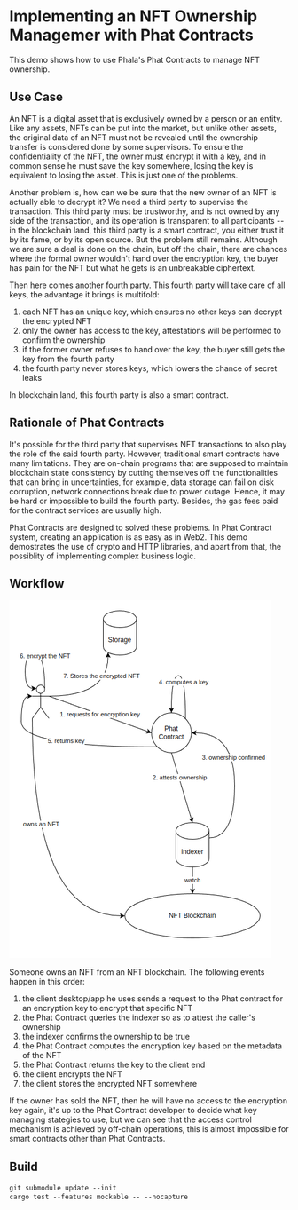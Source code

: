 # Implementing an NFT Ownership Managemer with Phat Contracts

This demo shows how to use Phala's Phat Contracts to manage NFT ownership. 

## Use Case

An NFT is a digital asset that is exclusively owned by a person or an entity. Like any assets, NFTs can be put into the market, but unlike other assets, the original data of an NFT must not be revealed until the ownership transfer is considered done by some supervisors. To ensure the confidentiality of the NFT, the owner must encrypt it with a key, and in common sense he must save the key somewhere, losing the key is equivalent to losing the asset. This is just one of the problems.

Another problem is, how can we be sure that the new owner of an NFT is actually able to decrypt it? We need a third party to supervise the transaction. This third party must be trustworthy, and is not owned by any side of the transaction, and its operation is transparent to all participants -- in the blockchain land, this third party is a smart contract, you either trust it by its fame, or by its open source. But the problem still remains. Although we are sure a deal is done on the chain, but off the chain, there are chances where the formal owner wouldn't hand over the encryption key, the buyer has pain for the NFT but what he gets is an unbreakable ciphertext.

Then here comes another fourth party. This fourth party will take care of all keys, the advantage it brings is multifold: 

1. each NFT has an unique key, which ensures no other keys can decrypt the encrypted NFT
2. only the owner has access to the key, attestations will be performed to confirm the ownership
3. if the former owner refuses to hand over the key, the buyer still gets the key from the fourth party
4. the fourth party never stores keys, which lowers the chance of secret leaks

In blockchain land, this fourth party is also a smart contract.

## Rationale of Phat Contracts

It's possible for the third party that supervises NFT transactions to also play the role of the said fourth party. However, traditional smart contracts have many limitations. They are on-chain programs that are supposed to maintain blockchain state consistency by cutting themselves off the functionalities that can bring in uncertainties, for example, data storage can fail on disk corruption, network connections break due to power outage. Hence, it may be hard or impossible to build the fourth party. Besides, the gas fees paid for the contract services are usually high.

Phat Contracts are designed to solved these problems. In Phat Contract system, creating an application is as easy as in Web2. This demo demostrates the use of crypto and HTTP libraries, and apart from that, the possiblity of implementing complex business logic.

## Workflow

![](./workflow.png)

Someone owns an NFT from an NFT blockchain. The following events happen in this order:

1. the client desktop/app he uses sends a request to the Phat contract for an encryption key to encrypt that specific NFT
2. the Phat Contract queries the indexer so as to attest the caller's ownership
3. the indexer confirms the ownership to be true
4. the Phat Contract computes the encryption key based on the metadata of the NFT
5. the Phat Contract returns the key to the client end
6. the client encrypts the NFT
7. the client stores the encrypted NFT somewhere

If the owner has sold the NFT, then he will have no access to the encryption key again, it's up to the Phat Contract developer to decide what key managing stategies to use, but we can see that the access control mechanism is achieved by off-chain operations, this is almost impossible for smart contracts other than Phat Contracts.

## Build

```shell
git submodule update --init
cargo test --features mockable -- --nocapture
```
